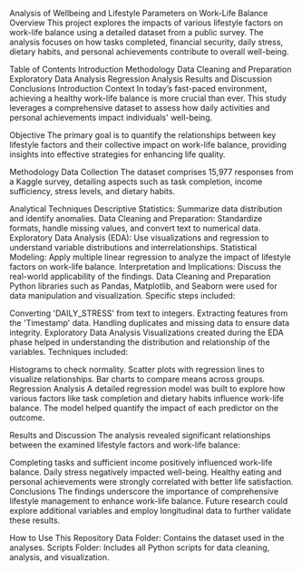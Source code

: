 Analysis of Wellbeing and Lifestyle Parameters on Work-Life Balance
Overview
This project explores the impacts of various lifestyle factors on work-life balance using a detailed dataset from a public survey. The analysis focuses on how tasks completed, financial security, daily stress, dietary habits, and personal achievements contribute to overall well-being.

Table of Contents
Introduction
Methodology
Data Cleaning and Preparation
Exploratory Data Analysis
Regression Analysis
Results and Discussion
Conclusions
Introduction
Context
In today’s fast-paced environment, achieving a healthy work-life balance is more crucial than ever. This study leverages a comprehensive dataset to assess how daily activities and personal achievements impact individuals' well-being.

Objective
The primary goal is to quantify the relationships between key lifestyle factors and their collective impact on work-life balance, providing insights into effective strategies for enhancing life quality.

Methodology
Data Collection
The dataset comprises 15,977 responses from a Kaggle survey, detailing aspects such as task completion, income sufficiency, stress levels, and dietary habits.

Analytical Techniques
Descriptive Statistics: Summarize data distribution and identify anomalies.
Data Cleaning and Preparation: Standardize formats, handle missing values, and convert text to numerical data.
Exploratory Data Analysis (EDA): Use visualizations and regression to understand variable distributions and interrelationships.
Statistical Modeling: Apply multiple linear regression to analyze the impact of lifestyle factors on work-life balance.
Interpretation and Implications: Discuss the real-world applicability of the findings.
Data Cleaning and Preparation
Python libraries such as Pandas, Matplotlib, and Seaborn were used for data manipulation and visualization. Specific steps included:

Converting 'DAILY_STRESS' from text to integers.
Extracting features from the 'Timestamp' data.
Handling duplicates and missing data to ensure data integrity.
Exploratory Data Analysis
Visualizations created during the EDA phase helped in understanding the distribution and relationship of the variables. Techniques included:

Histograms to check normality.
Scatter plots with regression lines to visualize relationships.
Bar charts to compare means across groups.
Regression Analysis
A detailed regression model was built to explore how various factors like task completion and dietary habits influence work-life balance. The model helped quantify the impact of each predictor on the outcome.

Results and Discussion
The analysis revealed significant relationships between the examined lifestyle factors and work-life balance:

Completing tasks and sufficient income positively influenced work-life balance.
Daily stress negatively impacted well-being.
Healthy eating and personal achievements were strongly correlated with better life satisfaction.
Conclusions
The findings underscore the importance of comprehensive lifestyle management to enhance work-life balance. Future research could explore additional variables and employ longitudinal data to further validate these results.

How to Use This Repository
Data Folder: Contains the dataset used in the analyses.
Scripts Folder: Includes all Python scripts for data cleaning, analysis, and visualization.